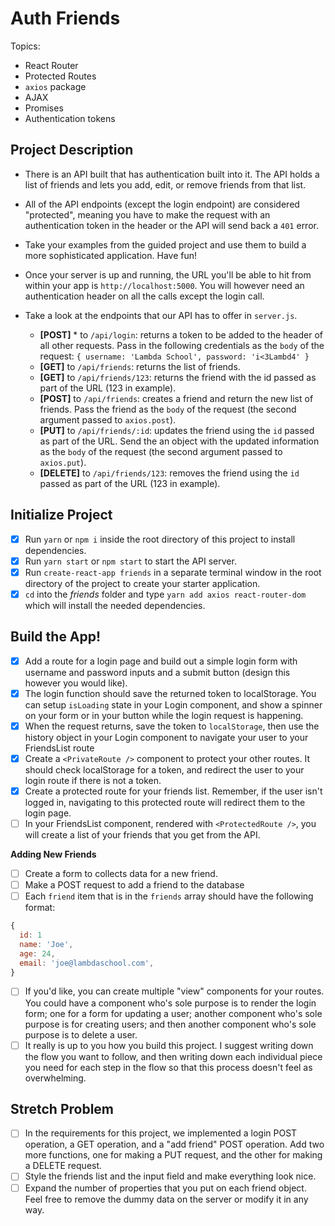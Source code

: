 # Auth Friends

Topics:

* React Router
* Protected Routes
* `axios` package
* AJAX
* Promises
* Authentication tokens

## Project Description

* There is an API built that has authentication built into it. The API holds a list of friends and lets you add, edit, or remove friends from that list. 
* All of the API endpoints (except the login endpoint) are considered "protected", meaning you have to make the request with an authentication token in the header or the API will send back a `401` error. 
* Take your examples from the guided project and use them to build a more sophisticated application. Have fun!
* Once your server is up and running, the URL you'll be able to hit from within your app is `http://localhost:5000`. You will however need an authentication header on all the calls except the login call.
* Take a look at the endpoints that our API has to offer in `server.js`.

  * **[POST]** * to `/api/login`: returns a token to be added to the header of all other requests. Pass in the following credentials as the `body` of the request: `{ username: 'Lambda School', password: 'i<3Lambd4' }`
  * **[GET]** to `/api/friends`: returns the list of friends.
  * **[GET]** to `/api/friends/123`: returns the friend with the id passed as part of the URL (123 in example).
  * **[POST]** to `/api/friends`: creates a friend and return the new list of friends. Pass the friend as the `body` of the request (the second argument passed to `axios.post`).
  * **[PUT]** to `/api/friends/:id`: updates the friend using the `id` passed as part of the URL. Send the an object with the updated information as the `body` of the request (the second argument passed to `axios.put`).
  * **[DELETE]** to `/api/friends/123`: removes the friend using the `id` passed as part of the URL (123 in example).

## Initialize Project

- [X] Run `yarn` or `npm i` inside the root directory of this project to install dependencies.
- [X] Run `yarn start` or `npm start` to start the API server.
- [X] Run `create-react-app friends` in a separate terminal window in the root directory of the project to create your starter application.
- [X] `cd` into the _friends_ folder and type `yarn add axios react-router-dom` which will install the needed dependencies.

## Build the App!
- [X] Add a route for a login page and build out a simple login form with username and password inputs and a submit button (design this however you would like).
- [X] The login function should save the returned token to localStorage. You can setup `isLoading` state in your Login component, and show a spinner on your form or in your button while the login request is happening.
- [X] When the request returns, save the token to `localStorage`, then use the history object in your Login component to navigate your user to your FriendsList route
- [X] Create a `<PrivateRoute />` component to protect your other routes. It should check localStorage for a token, and redirect the user to your login route if there is not a token.
- [X] Create a protected route for your friends list. Remember, if the user isn't logged in, navigating to this protected route will redirect them to the login page.
- [ ] In your FriendsList component, rendered with `<ProtectedRoute />`, you will create a list of your friends that you get from the API.

**Adding New Friends**
- [ ] Create a form to collects data for a new friend.
- [ ] Make a POST request to add a friend to the database
- [ ] Each `friend` item that is in the `friends` array should have the following format:

```js
{
  id: 1
  name: 'Joe',
  age: 24,
  email: 'joe@lambdaschool.com',
}
```

- [ ] If you'd like, you can create multiple "view" components for your routes. You could have a component who's sole purpose is to render the login form; one for a form for updating a user; another component who's sole purpose is for creating users; and then another component who's sole purpose is to delete a user.
- [ ] It really is up to you how you build this project. I suggest writing down the flow you want to follow, and then writing down each individual piece you need for each step in the flow so that this process doesn't feel as overwhelming.

## Stretch Problem

- [ ] In the requirements for this project, we implemented a login POST operation, a GET operation, and a "add friend" POST operation. Add two more functions, one for making a PUT request, and the other for making a DELETE request.
- [ ] Style the friends list and the input field and make everything look nice.
- [ ] Expand the number of properties that you put on each friend object. Feel free to remove the dummy data on the server or modify it in any way.
